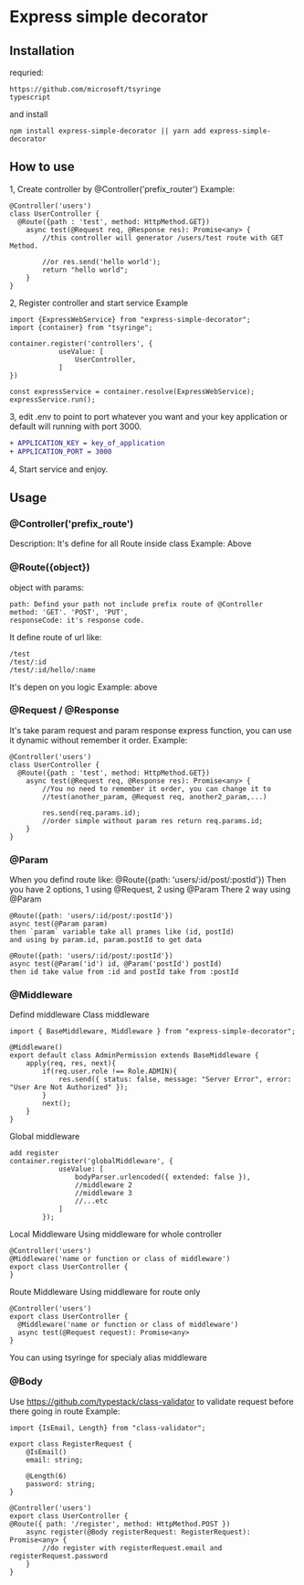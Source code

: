 # Express simple decorator
## Installation
requried:
```
https://github.com/microsoft/tsyringe
typescript
```
and install
```
npm install express-simple-decorator || yarn add express-simple-decorator

```
## How to use
1, Create controller by @Controller('prefix_router')
Example:
```
@Controller('users')
class UserController {
  @Route({path : 'test', method: HttpMethod.GET})
    async test(@Request req, @Response res): Promise<any> {
        //this controller will generator /users/test route with GET Method.
        
        //or res.send('hello world');
        return "hello world";
    }
}
```
2, Register controller and start service
Example
```
import {ExpressWebService} from "express-simple-decorator";
import {container} from "tsyringe";

container.register('controllers', {
            useValue: [
                UserController,
            ]
})

const expressService = container.resolve(ExpressWebService);
expressService.run();
```
3, edit .env to point to port whatever you want and your key application or default will running with port 3000.
``` diff
+ APPLICATION_KEY = key_of_application
+ APPLICATION_PORT = 3000
```
4, Start service and enjoy.
## Usage
### @Controller('prefix_route')
Description: It's define for all Route inside class
Example: Above
### @Route({object})
object with params:
```
path: Defind your path not include prefix route of @Controller
method: 'GET'. 'POST', 'PUT',
responseCode: it's response code.

```
It define route of url like:
```
/test
/test/:id
/test/:id/hello/:name
```
It's depen on you logic
Example: above
### @Request / @Response
It's take param request and param response express function, you can use it dynamic without remember it order.
Example:
```
@Controller('users')
class UserController {
  @Route({path : 'test', method: HttpMethod.GET})
    async test(@Request req, @Response res): Promise<any> {
        //You no need to remember it order, you can change it to
        //test(another_param, @Request req, another2_param,...)

        res.send(req.params.id);
        //order simple without param res return req.params.id;
    }
}

```
### @Param
When you defind route like:
@Route({path: 'users/:id/post/:postId'})
Then you have 2 options, 1 using @Request, 2 using @Param
There 2 way using @Param
```
@Route({path: 'users/:id/post/:postId'})
async test(@Param param)
then `param` variable take all prames like (id, postId)
and using by param.id, param.postId to get data
```
```
@Route({path: 'users/:id/post/:postId'})
async test(@Param('id') id, @Param('postId') postId)
then id take value from :id and postId take from :postId
```
### @Middleware
Defind middleware
Class middleware
```
import { BaseMiddleware, Middleware } from "express-simple-decorator";

@Middleware()
export default class AdminPermission extends BaseMiddleware {
    apply(req, res, next){
        if(req.user.role !== Role.ADMIN){
            res.send({ status: false, message: "Server Error", error: "User Are Not Authorized" });
        }
        next();
    }
}
```

Global middleware
```
add register
container.register('globalMiddleware', {
            useValue: [
                bodyParser.urlencoded({ extended: false }),
                //middleware 2
                //middleware 3
                //...etc
            ]
        });
```
Local Middleware
Using middleware for whole controller
```
@Controller('users')
@Middleware('name or function or class of middleware')
export class UserController {
}
```
Route Middleware
Using middleware for route only
```
@Controller('users')
export class UserController {
  @Middleware('name or function or class of middleware')
  async test(@Request request): Promise<any>
}
```
You can using tsyringe for specialy alias middleware
### @Body
Use https://github.com/typestack/class-validator to validate request before there going in route
Example:
```
import {IsEmail, Length} from "class-validator";

export class RegisterRequest {
    @IsEmail()
    email: string;

    @Length(6)
    password: string;
}

@Controller('users')
export class UserController {
@Route({ path: '/register', method: HttpMethod.POST })
    async register(@Body registerRequest: RegisterRequest): Promise<any> {
        //do register with registerRequest.email and registerRequest.password
    }
}
```
